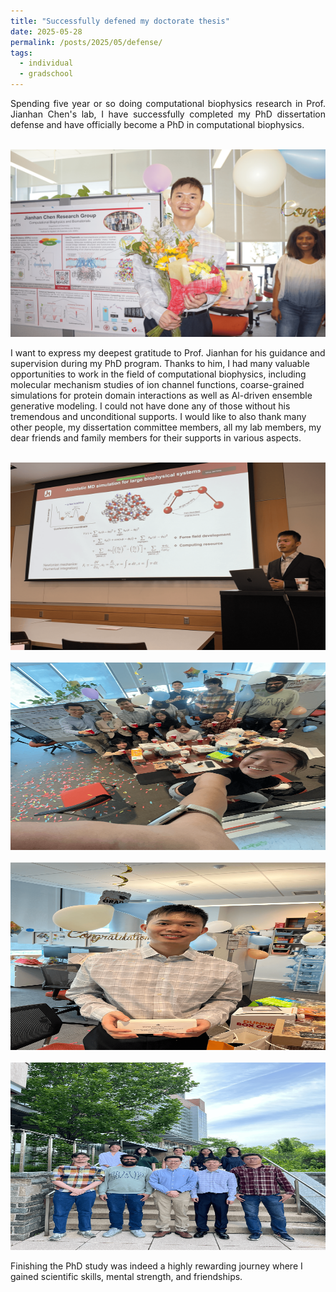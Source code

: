 ```yaml
---
title: "Successfully defened my doctorate thesis"
date: 2025-05-28
permalink: /posts/2025/05/defense/
tags:
  - individual
  - gradschool
---
```


<p align="justify">Spending five year or so doing computational biophysics research in Prof. Jianhan Chen's lab, I have successfully completed my PhD dissertation defense and have officially become a PhD in computational biophysics.</p>
<br/><a href="/posts/2025/05/defense/" class="image" id="defense-1"><img src="/images/news/defense-1.png" height="300" width="700"></a><br/>

I want to express my deepest gratitude to Prof. Jianhan for his guidance and supervision during my PhD program. Thanks to him, I had many valuable opportunities to work in the field of computational biophysics, including molecular mechanism studies of ion channel functions, coarse-grained simulations for protein domain interactions as well as Al-driven ensemble generative modeling. I could not have done any of those without his tremendous and unconditional supports. I would like to also thank many other people, my dissertation committee members, all my lab members, my dear friends and family members for their supports in various aspects. 


<br/><a href="/posts/2025/05/defense/" class="image" id="defense-2"><img src="/images/news/defense-2.png" height="300" width="700"/></a><br>
<br/><a href="/posts/2025/05/defense/" class="image" id="defense-2"><img src="/images/news/defense-3.png" height="300" width="700"/></a><br>
<br/><a href="/posts/2025/05/defense/" class="image" id="defense-2"><img src="/images/news/defense-4.png" height="300" width="700"/></a><br>
<br/><a href="/posts/2025/05/defense/" class="image" id="defense-2"><img src="/images/news/defense-5.png" height="300" width="700"/></a><br>


Finishing the PhD study was indeed a highly rewarding journey where I gained scientific skills, mental strength, and friendships. 
